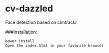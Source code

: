 cv-dazzled
==========

Face detection based on clmtrackr

###Installation:
  ```sh
  bower install
  Open the index.html in your favorite browser
  ```
